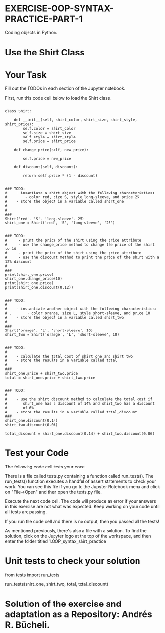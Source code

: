 # EXERCISE-OOP-SYNTAX-PRACTICE-PART-1

Coding objects in Python.

# Use the Shirt Class

# Your Task

Fill out the TODOs in each section of the Jupyter notebook.

First, run this code cell below to load the Shirt class.

<pre><code>
class Shirt:

    def __init__(self, shirt_color, shirt_size, shirt_style, shirt_price):
        self.color = shirt_color
        self.size = shirt_size
        self.style = shirt_style
        self.price = shirt_price
    
    def change_price(self, new_price):
    
        self.price = new_price
        
    def discount(self, discount):

        return self.price * (1 - discount)
</code></pre>

<pre><code>
### TODO:
#    - insantiate a shirt object with the following characteristics:
#        - color red, size S, style long-sleeve, and price 25
#    - store the object in a variable called shirt_one
#
#
###
Shirt('red', 'S', 'long-sleeve', 25)
shirt_one = Shirt('red', 'S', 'long-sleeve', '25')
</code></pre>

<pre><code>
### TODO:
#     - print the price of the shirt using the price attribute
#     - use the change_price method to change the price of the shirt to 10
#     - print the price of the shirt using the price attribute
#     - use the discount method to print the price of the shirt with a 12% discount
#
###
print(shirt_one.price)
shirt_one.change_price(10)
print(shirt_one.price)
print(shirt_one.discount(0.12))
</code></pre>

<pre><code>
### TODO:
#
#    - instantiate another object with the following characteristics:
# .       - color orange, size L, style short-sleeve, and price 10
#    - store the object in a variable called shirt_two
#
###
Shirt('orange', 'L', 'short-sleeve', 10)
shirt_two = Shirt('orange', 'L', 'short-sleeve', 10)
</code></pre>

<pre><code>
### TODO:
#
#    - calculate the total cost of shirt_one and shirt_two
#    - store the results in a variable called total
#    
###
shirt_one.price + shirt_two.price
total = shirt_one.price + shirt_two.price
</code></pre>

<pre><code>
### TODO:
#
#    - use the shirt discount method to calculate the total cost if
#       shirt_one has a discount of 14% and shirt_two has a discount
#       of 6%
#    - store the results in a variable called total_discount
###
shirt_one.discount(0.14)
shirt_two.discount(0.06)

total_discount = shirt_one.discount(0.14) + shirt_two.discount(0.06)
</code></pre>

# Test your Code

The following code cell tests your code.

There is a file called tests.py containing a function called run_tests(). The run_tests() function executes a handful of assert statements to check your work. You can see this
file if you go to the Jupyter Notebook menu and click on "File->Open" and then open the tests.py file.

Execute the next code cell. The code will produce an error if your answers in this exercise are not what was expected. Keep working on your code until all tests are passing.

If you run the code cell and there is no output, then you passed all the tests!

As mentioned previously, there's also a file with a solution. To find the solution, click on the Jupyter logo at the top of the workspace, and then enter the folder titled 
1.OOP_syntax_shirt_practice

# Unit tests to check your solution
from tests import run_tests

run_tests(shirt_one, shirt_two, total, total_discount)

# Solution of the exercise and adaptation as a Repository: Andrés R. Bücheli.
